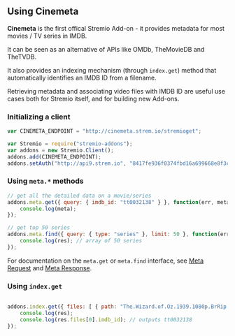 ## Using Cinemeta

**Cinemeta** is the first offical Stremio Add-on - it provides metadata for most movies / TV series in IMDB.

It can be seen as an alternative of APIs like OMDb, TheMovieDB and TheTVDB.

It also provides an indexing mechanism (through ``index.get``) method that automatically identifies an IMDB ID from a filename.

Retrieving metadata and associating video files with IMDB ID are useful use cases both for Stremio itself, and for building new Add-ons. 

### Initializing a client

```javascript
var CINEMETA_ENDPOINT = "http://cinemeta.strem.io/stremioget";

var Stremio = require("stremio-addons");
var addons = new Stremio.Client();
addons.add(CINEMETA_ENDPOINT);
addons.setAuth("http://api9.strem.io", "8417fe936f0374fbd16a699668e8f3c4aa405d9f"); // default stremio server, testing secret
```

### Using ``meta.*`` methods

```javascript
// get all the detailed data on a movie/series
addons.meta.get({ query: { imdb_id: "tt0032138" } }, function(err, meta) {
	console.log(meta);
});

// get top 50 series
addons.meta.find({ query: { type: "series" }, limit: 50 }, function(err, res) { 
	console.log(res); // array of 50 series
});
```

For documentation on the ``meta.get`` or ``meta.find`` interface, see [Meta Request](../meta/meta.request.md) and [Meta Response](../meta/meta.element.md).

### Using ``index.get``

```javascript

addons.index.get({ files: [ { path: "The.Wizard.of.Oz.1939.1080p.BrRip.x264.BOKUTOX.YIFY.mp4" } ] }, function(err, res) { 
	console.log(res);
	console.log(res.files[0].imdb_id); // outputs tt0032138
});
```
